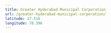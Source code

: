 ```yaml
---
title: Greater Hyderabad Municipal Corporation
url: /greater-hyderabad-municipal-corporation/
latitude: 17.516
longitude: 78.396
---
```

